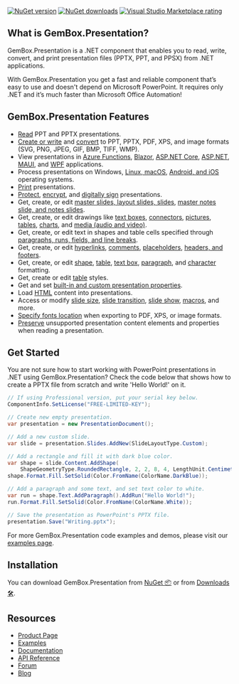 [![NuGet version](https://img.shields.io/nuget/v/GemBox.Presentation?style=for-the-badge)](https://www.nuget.org/packages/GemBox.Presentation/) [![NuGet downloads](https://img.shields.io/nuget/dt/GemBox.Presentation?style=for-the-badge)](https://www.nuget.org/packages/GemBox.Presentation/) [![Visual Studio Marketplace rating](https://img.shields.io/visual-studio-marketplace/stars/GemBoxSoftware.GemBoxPresentation?style=for-the-badge)](https://marketplace.visualstudio.com/items?itemName=GemBoxSoftware.GemBoxPresentation)

## What is GemBox.Presentation?

GemBox.Presentation is a .NET component that enables you to read, write, convert, and print presentation files (PPTX, PPT, and PPSX) from .NET applications.

With GemBox.Presentation you get a fast and reliable component that’s easy to use and doesn't depend on Microsoft PowerPoint. It requires only .NET and it’s much faster than Microsoft Office Automation!


## GemBox.Presentation Features

- [Read](https://www.gemboxsoftware.com/presentation/examples/c-sharp-vb-net-open-read-powerpoint/201) PPT and PPTX presentations.
- [Create or write](https://www.gemboxsoftware.com/presentation/examples/c-sharp-vb-net-create-write-powerpoint/202) and [convert](https://www.gemboxsoftware.com/presentation/examples/c-sharp-convert-powerpoint-to-pdf/204) to PPT, PPTX, PDF, XPS, and image formats (SVG, PNG, JPEG, GIF, BMP, TIFF, WMP).
- View presentations in [Azure Functions](https://www.gemboxsoftware.com/presentation/examples/create-powerpoint-pdf-on-azure-functions-app-service/2201), [Blazor](https://www.gemboxsoftware.com/presentation/examples/blazor-create-powerpoint/2002), [ASP.NET Core](https://www.gemboxsoftware.com/presentation/examples/asp-net-core-create-powerpoint-pptx-pdf/2001), [ASP.NET](https://www.gemboxsoftware.com/presentation/examples/asp-net-powerpoint-export/1601), [MAUI](https://www.gemboxsoftware.com/presentation/examples/create-powerpoint-file-maui/2102), and [WPF](https://www.gemboxsoftware.com/presentation/examples/powerpoint-wpf/1701) applications.
- Process presentations on Windows, [Linux, macOS](https://www.gemboxsoftware.com/presentation/examples/create-powerpoint-pdf-on-linux-net-core/1901), [Android, and iOS](https://www.gemboxsoftware.com/presentation/examples/create-powerpoint-file-xamarin/2101) operating systems.
- [Print](https://www.gemboxsoftware.com/presentation/examples/c-sharp-print-powerpoint/251) presentations.
- [Protect](https://www.gemboxsoftware.com/presentation/examples/pptx-modify-protection/804), [encrypt](https://www.gemboxsoftware.com/presentation/examples/c-sharp-vb-net-pptx-encryption/803), and [digitally sign](https://www.gemboxsoftware.com/presentation/examples/pptx-digital-signature/805) presentations.
- Get, create, or edit [master slides, layout slides, slides](https://www.gemboxsoftware.com/presentation/examples/c-sharp-vb-net-powerpoint-slides/401), [master notes slide, and notes slides](https://www.gemboxsoftware.com/presentation/examples/c-sharp-vb-net-powerpoint-slide-notes/411).
- Get, create, or edit drawings like [text boxes](https://www.gemboxsoftware.com/presentation/examples/powerpoint-textboxes/404), [connectors](https://www.gemboxsoftware.com/presentation/examples/powerpoint-shapes/403), [pictures](https://www.gemboxsoftware.com/presentation/examples/powerpoint-pictures/405), [tables](https://www.gemboxsoftware.com/presentation/examples/powerpoint-tables/601), [charts](https://www.gemboxsoftware.com/presentation/examples/powerpoint-charts/412), and [media (audio and video)](https://www.gemboxsoftware.com/presentation/examples/powerpoint-audio-video/406).
- Get, create, or edit text in shapes and table cells specified through [paragraphs, runs, fields, and line breaks](https://www.gemboxsoftware.com/presentation/examples/powerpoint-textboxes/404).
- Get, create, or edit [hyperlinks](https://www.gemboxsoftware.com/presentation/examples/powerpoint-hyperlinks/409), [comments](https://www.gemboxsoftware.com/presentation/examples/powerpoint-comments/408), [placeholders](https://www.gemboxsoftware.com/presentation/examples/powerpoint-placeholders/402), [headers, and footers](https://www.gemboxsoftware.com/presentation/examples/powerpoint-header-footer/407).
- Get, create, or edit [shape](https://www.gemboxsoftware.com/presentation/examples/powerpoint-shape-formatting/301), [table](https://www.gemboxsoftware.com/presentation/examples/powerpoint-table-formatting/602), [text box](https://www.gemboxsoftware.com/presentation/examples/powerpoint-textbox-formatting/302), [paragraph](https://www.gemboxsoftware.com/presentation/examples/powerpoint-paragraph-formatting/303), and [character](https://www.gemboxsoftware.com/presentation/examples/powerpoint-character-formatting/304) formatting.
- Get, create or edit [table](https://www.gemboxsoftware.com/presentation/examples/powerpoint-tables/601) styles.
- Get and set [built-in and custom presentation properties](https://www.gemboxsoftware.com/presentation/examples/powerpoint-properties/410).
- Load [HTML](https://www.gemboxsoftware.com/presentation/examples/powerpoint-load-html/208) content into presentations.
- Access or modify [slide size](xref:GemBox.Presentation.PresentationDocument.SlideSize), [slide transition](https://www.gemboxsoftware.com/presentation/examples/powerpoint-slide-transition/501), [slide show](https://www.gemboxsoftware.com/presentation/examples/powerpoint-slideshow/502), [macros](https://www.gemboxsoftware.com/presentation/examples/vba-macros/506), and more.
- [Specify fonts location](https://www.gemboxsoftware.com/presentation/examples/fonts/503) when exporting to PDF, XPS, or image formats.
- [Preserve](https://www.gemboxsoftware.com/presentation/examples/powerpoint-preservation/701) unsupported presentation content elements and properties when reading a presentation.

## Get Started

You are not sure how to start working with PowerPoint presentations in .NET using GemBox.Presentation? Check the code below that shows how to create a PPTX file from scratch and write 'Hello World!' on it.

```csharp
// If using Professional version, put your serial key below.
ComponentInfo.SetLicense("FREE-LIMITED-KEY");

// Create new empty presentation.
var presentation = new PresentationDocument();

// Add a new custom slide.
var slide = presentation.Slides.AddNew(SlideLayoutType.Custom);

// Add a rectangle and fill it with dark blue color.
var shape = slide.Content.AddShape(
    ShapeGeometryType.RoundedRectangle, 2, 2, 8, 4, LengthUnit.Centimeter);
shape.Format.Fill.SetSolid(Color.FromName(ColorName.DarkBlue));

// Add a paragraph and some text, and set text color to white.
var run = shape.Text.AddParagraph().AddRun("Hello World!");
run.Format.Fill.SetSolid(Color.FromName(ColorName.White));

// Save the presentation as PowerPoint's PPTX file.
presentation.Save("Writing.pptx");
```

For more GemBox.Presentation code examples and demos, please visit our [examples page](https://www.gemboxsoftware.com/presentation/examples/c-sharp-vb-net-powerpoint-library/101).

## Installation

You can download GemBox.Presentation from [NuGet 📦](https://www.nuget.org/packages/GemBox.Presentation/) or from [Downloads 🛠️](https://www.gemboxsoftware.com/presentation/downloads/).

## Resources

- [Product Page](https://www.gemboxsoftware.com/presentation)
- [Examples](https://www.gemboxsoftware.com/presentation/examples)
- [Documentation](https://www.gemboxsoftware.com/presentation/docs/introduction.html)
- [API Reference](https://www.gemboxsoftware.com/presentation/docs/GemBox.Presentation.html)
- [Forum](https://forum.gemboxsoftware.com/c/gembox-presentation/8)
- [Blog](https://www.gemboxsoftware.com/gembox-presentation)
